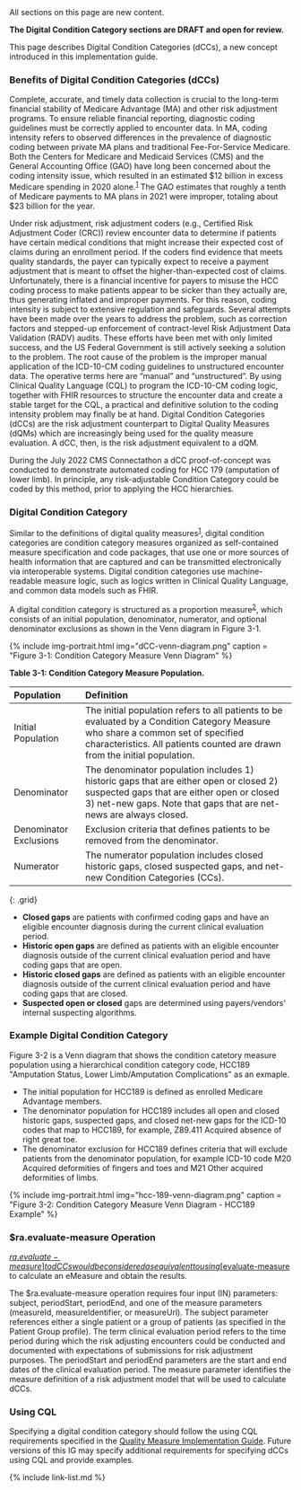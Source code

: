 
<div class="new-content" markdown="1">
All sections on this page are new content.
</div><!-- new-content -->
<div class="note-to-balloters" markdown="1">

**The Digital Condition Category sections are DRAFT and open for review.**

</div>

This page describes Digital Condition Categories (dCCs), a new concept introduced in this implementation guide. 

###  Benefits of Digital Condition Categories (dCCs)

Complete, accurate, and timely data collection is crucial to the long-term financial stability of Medicare Advantage (MA) and other risk adjustment programs. To ensure reliable financial reporting, diagnostic coding guidelines must be correctly applied to encounter data. In MA, coding intensity refers to observed differences in the prevalence of diagnostic coding between private MA plans and traditional Fee-For-Service Medicare. Both the Centers for Medicare and Medicaid Services (CMS) and the General Accounting Office (GAO) have long been concerned about the coding intensity issue, which resulted in an estimated $12 billion in excess Medicare spending in 2020 alone.<sup>[1](https://www.medpac.gov/wp-content/uploads/2022/03/Mar22_MedPAC_ReportToCongress_Ch12_SEC.pdf)</sup> The GAO estimates that roughly a tenth of Medicare payments to MA plans in 2021 were improper, totaling about $23 billion for the year.

Under risk adjustment, risk adjustment coders (e.g., Certified Risk Adjustment Coder (CRC)) review encounter data to determine if patients have certain medical conditions that might increase their expected cost of claims during an enrollment period. If the coders find evidence that meets quality standards, the payer can typically expect to receive a payment adjustment that is meant to offset the higher-than-expected cost of claims. Unfortunately, there is a financial incentive for payers to misuse the HCC coding process to make patients appear to be sicker than they actually are, thus generating inflated and improper payments. For this reason, coding intensity is subject to extensive regulation and safeguards. Several attempts have been made over the years to address the problem, such as correction factors and stepped-up enforcement of contract-level Risk Adjustment Data Validation (RADV) audits. These efforts have been met with only limited success, and the US Federal Government is still actively seeking a solution to the problem. 
The root cause of the problem is the improper manual application of the ICD-10-CM coding guidelines to unstructured encounter data. The operative terms here are “manual” and “unstructured”. By using Clinical Quality Language (CQL) to program the ICD-10-CM coding logic, together with FHIR resources to structure the encounter data and create a stable target for the CQL, a practical and definitive solution to the coding intensity problem may finally be at hand. Digital Condition Categories (dCCs) are the risk adjustment counterpart to Digital Quality Measures (dQMs) which are increasingly being used for the quality measure evaluation. A dCC, then, is the risk adjustment equivalent to a dQM.

During the July 2022 CMS Connectathon a dCC proof-of-concept was conducted to demonstrate automated coding for HCC 179 (amputation of lower limb). In principle, any risk-adjustable Condition Category could be coded by this method, prior to applying the HCC hierarchies.

###  Digital Condition Category 

Similar to the definitions of digital quality measures<sup>[1](https://ecqi.healthit.gov/dqm?qt-tabs_dqm=1)</sup>, digital condition categories are condition category measures organized as self-contained measure specification and code packages, that use one or more sources of health information that are captured and can be transmitted electronically via interoperable systems. Digital condition categories use machine-readable measure logic, such as logics written in Clinical Quality Language, and common data models such as FHIR. 

A digital condition category is structured as a proportion measure<sup>[2](http://hl7.org/fhir/us/cqfmeasures/measure-conformance.html#proportion-measures)</sup>, which consists of an initial population, denominator, numerator, and optional denominator exclusions as shown in the Venn diagram in Figure 3-1. 

{% include img-portrait.html img="dCC-venn-diagram.png" caption = "Figure 3-1: Condition Category Measure Venn Diagram" %}

**Table 3-1: Condition Category Measure Population.**

| Population | Definition | 
|:----|:----|
| Initial Population | The initial population refers to all patients to be evaluated by a Condition Category Measure who share a common set of specified characteristics. All patients counted are drawn from the initial population. |
| Denominator | The denominator population includes 1) historic gaps that are either open or closed 2) suspected gaps that are either open or closed 3) net-new gaps. Note that gaps that are net-news are always closed.|
| Denominator Exclusions| Exclusion criteria that defines patients to be removed from the denominator. |
| Numerator| The numerator population includes closed historic gaps, closed suspected gaps, and net-new Condition Categories (CCs).|
{: .grid}

- **Closed gaps** are patients with confirmed coding gaps and have an eligible encounter diagnosis during the current clinical evaluation period.
- **Historic open gaps** are defined as patients with an eligible encounter diagnosis outside of the current clinical evaluation period and have coding gaps that are open. 
- **Historic closed gaps** are defined as patients with an eligible encounter diagnosis outside of the current clinical evaluation period and have coding gaps that are closed. 
- **Suspected open or closed** gaps are determined using payers/vendors' internal suspecting algorithms. 

###  Example Digital Condition Category 
Figure 3-2 is a Venn diagram that shows the condition catetory measure population using a hierarchical condition category code, HCC189 "Amputation Status, Lower Limb/Amputation Complications" as an exmaple. 
- The initial population for HCC189 is defined as enrolled Medicare Advantage members. 
- The denominator population for HCC189 includes all open and closed historic gaps, suspected gaps, and closed net-new gaps for the ICD-10 codes that map to HCC189, for example, Z89.411 Acquired absence of right great toe. 
- The denominator exclusion for HCC189 defines criteria that will exclude patients from the denominator population, for example ICD-10 code M20 Acquired deformities of fingers and toes and M21 Other acquired deformities of limbs. 

{% include img-portrait.html img="hcc-189-venn-diagram.png" caption = "Figure 3-2: Condition Category Measure Venn Diagram - HCC189 Example" %}

###  $ra.evaluate-measure Operation

[$ra.evaluate-measure] to dCCs would be considered as equivalent to using [$evaluate-measure](https://www.hl7.org/fhir/measure-operation-evaluate-measure.html) to calculate an eMeasure and obtain the results.  

The $ra.evaluate-measure operation requires four input (IN) parameters: subject, periodStart, periodEnd, and one of the measure parameters (measureId, measureIdentifier, or measureUrl). The subject parameter references either a single patient or a group of patients (as specified in the Patient Group profile). The term clinical evaluation period refers to the time period during which the risk adjusting encounters could be conducted and documented with expectations of submissions for risk adjustment purposes. The periodStart and periodEnd parameters are the start and end dates of the clinical evaluation period. The measure parameter identifies the measure definition of a risk adjustment model that will be used to calculate dCCs.

###  Using CQL

Specifying a digital condition category should follow the using CQL requirements specified in the [Quality Measure Implementation Guide](http://hl7.org/fhir/us/cqfmeasures/using-cql.html). Future versions of this IG may specify additional requirements for specifying dCCs using CQL and provide examples.

{% include link-list.md %}

